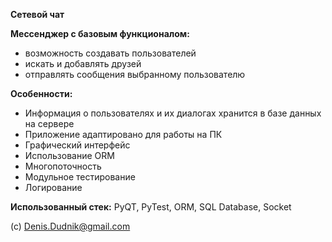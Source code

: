 **Сетевой чат**

**Мессенджер с базовым функционалом:** 
- возможность создавать пользователей
- искать и добавлять друзей
- отправлять сообщения выбранному пользователю

**Особенности:**
- Информация о пользователях и их диалогах хранится в базе данных на сервере
- Приложение адаптировано для работы на ПК
- Графический интерфейс
- Использование ORM
- Многопоточность
- Модульное тестирование
- Логирование

**Использованный стек:** PyQT, PyTest, ORM, SQL Database, Socket

(c) Denis.Dudnik@gmail.com